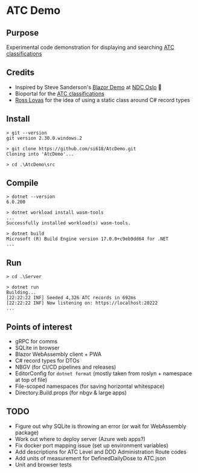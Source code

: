 # ATC Demo

## Purpose

Experimental code demonstration for displaying and searching [ATC classifications](https://www.who.int/tools/atc-ddd-toolkit/atc-classification)

## Credits

- Inspired by Steve Sanderson's [Blazor Demo](https://github.com/SteveSandersonMS/BlazeOrbital.git) at [NDC Oslo](https://youtu.be/Rn8psTi8FBk) 🙇‍
- Bioportal for the [ATC classifications](https://bioportal.bioontology.org/ontologies/ATC?p=summary)
- [Ross Lovas](https://github.com/rosslovas) for the idea of using a static class around C# record types

## Install

```shell
> git --version
git version 2.30.0.windows.2

> git clone https://github.com/si618/AtcDemo.git
Cloning into 'AtcDemo'...

> cd .\AtcDemo\src
```

## Compile

```shell
> dotnet --version
6.0.200

> dotnet workload install wasm-tools
...
Successfully installed workload(s) wasm-tools.

> dotnet build
Microsoft (R) Build Engine version 17.0.0+c9eb9dd64 for .NET
...
```

## Run

```shell
> cd .\Server

> dotnet run
Building...
[22:22:22 INF] Seeded 4,326 ATC records in 692ms
[22:22:22 INF] Now listening on: https://localhost:20222
...
```

## Points of interest

- gRPC for comms
- SQLite in browser
- Blazor WebAssembly client + PWA
- C# record types for DTOs
- NBGV (for CI/CD pipelines and releases)
- EditorConfig for `dotnet format` (mostly taken from roslyn + namespace at top of file)
- File-scoped namespaces (for saving horizontal whitespace)
- Directory.Build.props (for nbgv & large apps)

## TODO

- Figure out why SQLite is throwing an error (or wait for WebAssembly package)
- Work out where to deploy server (Azure web apps?)
- Fix docker port mapping issue (set up environment variables)
- Add descriptions for ATC Level and DDD Administration Route codes
- Add units of measurement for DefinedDailyDose to ATC.json
- Unit and browser tests
